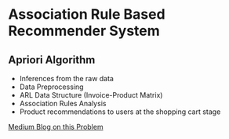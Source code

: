 # Association Rule Based Recommender System
## Apriori Algorithm
 - Inferences from the raw data
 - Data Preprocessing
 - ARL Data Structure (Invoice-Product Matrix)
 - Association Rules Analysis
 - Product recommendations to users at the shopping cart stage
 
 [Medium Blog on this Problem](https://medium.com/@denizcansuturan/association-rule-learning-a75a7b581e3f)

